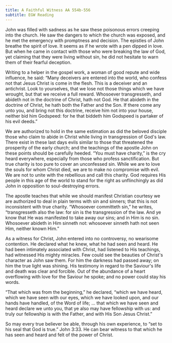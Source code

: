```yaml
---
title: A Faithful Witness AA 554b-556
subtitle: EGW Reading
---
```


John was filled with sadness as he saw these poisonous errors creeping into the church. He saw the dangers to which the church was exposed, and he met the emergency with promptness and decision. The epistles of John breathe the spirit of love. It seems as if he wrote with a pen dipped in love. But when he came in contact with those who were breaking the law of God, yet claiming that they were living without sin, he did not hesitate to warn them of their fearful deception.

Writing to a helper in the gospel work, a woman of good repute and wide influence, he said: “Many deceivers are entered into the world, who confess not that Jesus Christ is come in the flesh. This is a deceiver and an antichrist. Look to yourselves, that we lose not those things which we have wrought, but that we receive a full reward. Whosoever transgresseth, and abideth not in the doctrine of Christ, hath not God. He that abideth in the doctrine of Christ, he hath both the Father and the Son. If there come any unto you, and bring not this doctrine, receive him not into your house, neither bid him Godspeed: for he that biddeth him Godspeed is partaker of his evil deeds.”

We are authorized to hold in the same estimation as did the beloved disciple those who claim to abide in Christ while living in transgression of God's law. There exist in these last days evils similar to those that threatened the prosperity of the early church; and the teachings of the apostle John on these points should be carefully heeded. “You must have charity,” is the cry heard everywhere, especially from those who profess sanctification. But true charity is too pure to cover an unconfessed sin. While we are to love the souls for whom Christ died, we are to make no compromise with evil. We are not to unite with the rebellious and call this charity. God requires His people in this age of the world to stand for the right as unflinchingly as did John in opposition to soul-destroying errors.

The apostle teaches that while we should manifest Christian courtesy we are authorized to deal in plain terms with sin and sinners; that this is not inconsistent with true charity. “Whosoever committeth sin,” he writes, “transgresseth also the law: for sin is the transgression of the law. And ye know that He was manifested to take away our sins; and in Him is no sin. Whosoever abideth in Him sinneth not: whosoever sinneth hath not seen Him, neither known Him.”

As a witness for Christ, John entered into no controversy, no wearisome contention. He declared what he knew, what he had seen and heard. He had been intimately associated with Christ, had listened to His teachings, had witnessed His mighty miracles. Few could see the beauties of Christ's character as John saw them. For him the darkness had passed away; on him the true light was shining. His testimony in regard to the Saviour's life and death was clear and forcible. Out of the abundance of a heart overflowing with love for the Saviour he spoke; and no power could stay his words.

“That which was from the beginning,” he declared, “which we have heard, which we have seen with our eyes, which we have looked upon, and our hands have handled, of the Word of life; ... that which we have seen and heard declare we unto you, that ye also may have fellowship with us: and truly our fellowship is with the Father, and with His Son Jesus Christ.”

So may every true believer be able, through his own experience, to “set to his seal that God is true.” John 3:33. He can bear witness to that which he has seen and heard and felt of the power of Christ.